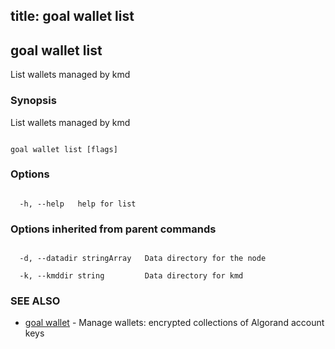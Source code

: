 title: goal wallet list
---
## goal wallet list



List wallets managed by kmd



### Synopsis



List wallets managed by kmd



```

goal wallet list [flags]

```



### Options



```

  -h, --help   help for list

```



### Options inherited from parent commands



```

  -d, --datadir stringArray   Data directory for the node

  -k, --kmddir string         Data directory for kmd

```



### SEE ALSO



* [goal wallet](../../wallet/wallet/)	 - Manage wallets: encrypted collections of Algorand account keys



